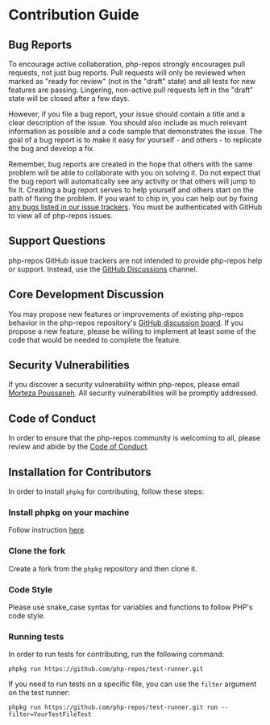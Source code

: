 # Contribution Guide

## Bug Reports

To encourage active collaboration, php-repos strongly encourages pull requests, not just bug reports. 
Pull requests will only be reviewed when marked as "ready for review" (not in the "draft" state) and all tests for new features are passing. 
Lingering, non-active pull requests left in the "draft" state will be closed after a few days.

However, if you file a bug report, your issue should contain a title and a clear description of the issue. 
You should also include as much relevant information as possible and a code sample that demonstrates the issue. 
The goal of a bug report is to make it easy for yourself - and others - to replicate the bug and develop a fix.

Remember, bug reports are created in the hope that others with the same problem will be able to collaborate with you on solving it. 
Do not expect that the bug report will automatically see any activity or that others will jump to fix it. 
Creating a bug report serves to help yourself and others start on the path of fixing the problem. 
If you want to chip in, you can help out by fixing [any bugs listed in our issue trackers](https://github.com/php-repos/phpkg/labels/bug). 
You must be authenticated with GitHub to view all of php-repos issues.

## Support Questions

php-repos GitHub issue trackers are not intended to provide php-repos help or support. Instead, use the [GitHub Discussions](https://github.com/php-repos/phpkg/discussions) channel.

## Core Development Discussion

You may propose new features or improvements of existing php-repos behavior in the php-repos repository's [GitHub discussion board](https://github.com/php-repos/phpkg/discussions). 
If you propose a new feature, please be willing to implement at least some of the code that would be needed to complete the feature.

## Security Vulnerabilities

If you discover a security vulnerability within php-repos, please email [Morteza Poussaneh](mailto:morteza@protonmail.com?subject=[GitHub]%20Security%20Vulnerabilities%20Report). 
All security vulnerabilities will be promptly addressed.

## Code of Conduct

In order to ensure that the php-repos community is welcoming to all, please review and abide by the [Code of Conduct](https://github.com/php-repos/phpkg/blob/master/CODE_OF_CONDUCT.md).

## Installation for Contributors

In order to install `phpkg` for contributing, follow these steps:

### Install phpkg on your machine

Follow instruction [here](https://phpkg.com/documentations/installation).

### Clone the fork

Create a fork from the `phpkg` repository and then clone it.

### Code Style

Please use snake_case syntax for variables and functions to follow PHP's code style.

### Running tests

In order to run tests for contributing, run the following command:

```shell
phpkg run https://github.com/php-repos/test-runner.git
```

If you need to run tests on a specific file, you can use the `filter` argument on the test runner:

```shell
phpkg run https://github.com/php-repos/test-runner.git run --filter=YourTestFileTest
```
